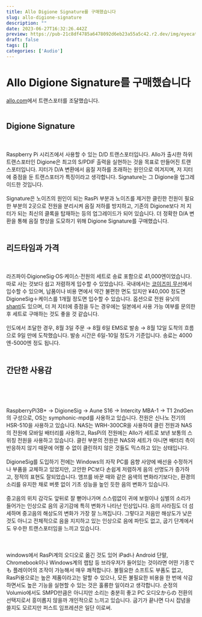 ```yaml
---
title: Allo Digione Signature를 구매했습니다
slug: allo-digione-signature
description: ""
date: 2023-06-27T16:32:26.442Z
preview: https://pub-21c8df4785a6478092d6eb23a55a5c42.r2.dev/img/eyecatch/degione_sig.webp
draft: false
tags: []
categories: ['Audio']
---
```


# Allo Digione Signature를 구매했습니다

<p><a href="http://allo.com">allo.com</a>에서 트랜스포터를 조달했습니다.<br><br></p><h2 id="hdd92c2da45">Digione Signature</h2><p><br><br>Raspberry Pi 시리즈에서 사용할 수 있는 D/D 트랜스포터입니다. Allo가 출시한 하위 트랜스포터인 Digione은 최고의 S/PDIF 출력을 실현하는 것을 목표로 만들어진 트랜스포터입니다. 지터가 D/A 변환에서 음질 저하를 초래하는 원인으로 여겨지며, 저 지터에 중점을 둔 트랜스포터가 특징이라고 생각합니다. Signature는 그 Digione을 업그레이드한 것입니다.<br><br>Signature은 노이즈의 원인이 되는 RasPi 부분과 노이즈를 제거한 클린한 전원이 필요한 부분의 2곳으로 전원을 분리시켜 음질 저하를 방지하고, 기존의 Digione보다 저 지터가 되는 최신의 클록을 탑재하는 등의 업그레이드가 되어 있습니다. 더 정확한 D/A 변환을 통해 음질 향상을 도모하기 위해 Digione Signature를 구매했습니다.<br><br></p><h2 id="h95584ae2b3">리드타임과 가격</h2><p><br><br>라즈파이·DigioneSig·OS·케이스·전원의 세트로 송료 포함으로 41,000엔이었습니다. 따로 사는 것보다 쉽고 저렴하게 입수할 수 있었습니다. 국내에서는 <a href="https://www.blogger.com/blog/post/edit/3231669075263956300/7824707023993585501?hl=ja#">코이즈미 무선</a>에서 입수할 수 있으며, 납품이나 비용 면에서 약간 불편한 면도 있지만 ¥40,000 정도면 DigioneSig＋케이스를 1개월 정도면 입수할 수 있습니다. 옵션으로 전원 유닛의 <a href="https://www.blogger.com/blog/post/edit/3231669075263956300/7824707023993585501?hl=ja#">shanti</a>도 있으며, 더 저 지터에 중점을 두는 경우에는 일본에서 사용 가능 여부를 문의한 후 세트로 구매하는 것도 좋을 것 같습니다.<br><br>인도에서 조달한 경우, 8월 3일 주문 → 8월 6일 EMS로 발송 → 8월 12일 도착의 흐름으로 9일 만에 도착했습니다. 발송 시간은 6일-10일 정도가 기준입니다. 송료는 4000엔-5000엔 정도 됩니다.<br><br></p><h2 id="he0c3311c9b">간단한 사용감</h2><p><br><br><br><br>RaspberryPi3B+ → DigioneSig → Aune S16 → Intercity MBA-1 → T1 2ndGen의 구성으로, OS는 symphonic-mpd를 사용하고 있습니다. 전원은 신나노 전기의 HSR-510을 사용하고 있습니다. NAS는 WRH-300CR을 사용하여 클린 전원과 NAS의 전원에 모바일 배터리를 사용하고, RasPi의 전원에는 Allo가 세트로 보낸 보통의 스위칭 전원을 사용하고 있습니다. 클린 부분의 전원은 NAS와 세트가 아니면 배터리 측이 반응하지 않기 때문에 어쩔 수 없이 클린하지 않은 것들도 믹스하고 있는 상태입니다.<br><br>DigioneSig를 도입하기 전에는 Windows의 자작 PC를 음향 사양에 배선을 수정하거나 부품을 교체하고 있었지만, 고안한 PC보다 손쉽게 저렴하게 음의 선명도가 증가하고, 정적의 표현도 잘되었습니다. 앰프를 바꾼 때와 같은 음색의 변화라기보다는, 환경의 소리를 유지한 채로 버릇 없이 기초 성능을 높인 듯한 음의 변화가 있습니다.<br><br>중고음의 위치 감각도 앞뒤로 잘 뻗어나가며 스스럼없이 귀에 보컬이나 심벌의 소리가 들어가는 인상으로 음의 공기감에 특히 변화가 나타난 인상입니다. 음의 사라짐도 더 섬세하며 중고음의 해상도의 변화가 가장 잘 느껴집니다. 그렇다고 저음만 해상도가 낮은 것도 아니고 전체적으로 음을 지지하고 있는 인상으로 음에 파탄도 없고, 굽기 단계에서도 우수한 트랜스포터임을 느끼고 있습니다.<br><br><br><br>windows에서 RasPi계의 오디오로 옮긴 것도 있어 iPad나 Android 단말, Chromebook이나 Windows계의 랩탑 등 브라우저가 들어있는 것이라면 어떤 기종でも 플레이어의 조작이 가능해서 매우 쾌적합니다. 불필요한 소프트도 부품도 없고, RasPi용으로는 높은 제품이라고는 말할 수 있으나, 모든 불필요한 비용을 한 번에 삭감하면서도 높은 기능을 실현할 수 있는 것은 훌륭한 일이라고 생각합니다. 순정의 Volumio에서도 SMPD만큼은 아니지만 소리는 충분히 좋고 PC 오디오からの 전환의 선택지로서 흥미롭지 않을까 개인적으로 느끼고 있습니다. 굽기가 끝나면 다시 잡념을 쓸지도 모르지만 퍼스트 임프레션은 일단 이로써.</p>